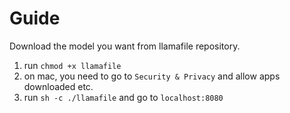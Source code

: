 # Guide

Download the model you want from llamafile repository.

1. run `chmod +x llamafile`
2. on mac, you need to go to `Security & Privacy` and allow apps downloaded etc.
3. run `sh -c ./llamafile` and go to `localhost:8080`
